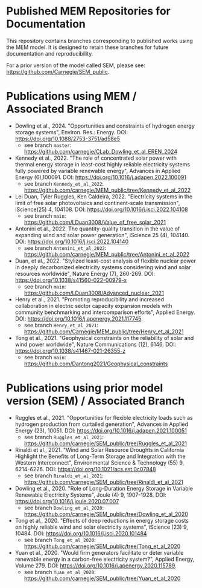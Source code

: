 
# Published MEM Repositories for Documentation

This repository contains branches corresponding to published works using the MEM model. It is designed to retain these branches for future documentation and reproducibility.

For a prior version of the model called SEM, please see: https://github.com/Carnegie/SEM_public.

# Publications using MEM / Associated Branch
 *  Dowling et al., 2024. "Opportunities and constraints of hydrogen energy storage systems", Environ. Res.: Energy. DOI: https://doi.org/10.1088/2753-3751/ad58e5
    * see branch `master`: https://github.com/carnegie/CLab_Dowling_et_al_EREN_2024
 *  Kennedy et al., 2022. "The role of concentrated solar power with thermal energy storage in least-cost highly reliable electricity systems fully powered by variable renewable energy", Advances in Applied Energy (6),100091. DOI: https://doi.org/10.1016/j.adapen.2022.100091
    * see branch `Kennedy_et_al_2022`: https://github.com/carnegie/MEM_public/tree/Kennedy_et_al_2022
* Lei Duan, Tyler Ruggles, Ken Caldeira, 2022. "Electricity systems in the limit of free solar photovoltaics and continent-scale transmission", iScience(25) 4, 104108. DOI: https://doi.org/10.1016/j.isci.2022.104108
   * see branch `main`: https://github.com/LDuan3008/Value_of_free_solar_2021
* Antonini et al., 2022. The quantity-quality transition in the value of expanding wind and solar power generation", iScience 25 (4), 104140. DOI: https://doi.org/10.1016/j.isci.2022.104140
   * see branch `Antonini_et_al_2022`: https://github.com/carnegie/MEM_public/tree/Antonini_et_al_2022
* Duan, et al., 2022. "Stylized least-cost analysis of flexible nuclear power in deeply decarbonized electricity systems considering wind and solar resources worldwide", Nature Energy (7), 260-269. DOI: https://doi.org/10.1038/s41560-022-00979-x 
   * see branch `main`: https://github.com/LDuan3008/Advanced_nuclear_2021
* Henry et al., 2021. "Promoting reproducibility and increased collaboration in electric sector capacity expansion models with community benchmarking and intercomparison efforts", Applied Energy. DOI: https://doi.org/10.1016/j.apenergy.2021.117745.
   * see branch `Henry_et_al_2021`: https://github.com/Carnegie/MEM_public/tree/Henry_et_al_2021
* Tong et al., 2021. "Geophysical constraints on the reliability of solar and wind power worldwide", Nature Communications (12), 6146. DOI: https://doi.org/10.1038/s41467-021-26355-z
   * see branch `main`: https://github.com/Dantong2021/Geophysical_constraints  

# Publications using prior model version (SEM) / Associated Branch
 * Ruggles et al., 2021. "Opportunities for flexible electricity loads such as hydrogen production from curtailed generation", Advances in Applied Energy (23), 10051. DOI: https://doi.org/10.1016/j.adapen.2021.100051
   * see branch `Ruggles_et_al_2021`: https://github.com/carnegie/SEM_public/tree/Ruggles_et_al_2021
 * Rinaldi et al., 2021. "Wind and Solar Resource Droughts in California Highlight the Benefits of Long-Term Storage and Integration with the Western Interconnect", Environmental Science & Technology (55) 9, 6214-6226. DOI: https://doi.org/10.1021/acs.est.0c07848
   * see branch `Rinaldi_et_al_2021`: https://github.com/carnegie/SEM_public/tree/Rinaldi_et_al_2021
 * Dowling et al., 2020. "Role of Long-Duration Energy Storage in Variable Renewable Electricity Systems", Joule (4) 9, 1907-1928. DOI: https://doi.org/10.1016/j.joule.2020.07.007
   * see branch `Dowling_et_al_2020`: https://github.com/carnegie/SEM_public/tree/Dowling_et_al_2020
 * Tong et al., 2020. "Effects of deep reductions in energy storage costs on highly reliable wind and solar electricity systems", iScience (23) 9, 10484. DOI: https://doi.org/10.1016/j.isci.2020.101484 
   * see branch `Tong_et_al_2020`: https://github.com/carnegie/SEM_public/tree/Tong_et_al_2020
 * Yuan et al., 2020. "Would firm generators facilitate or deter variable renewable energy in a carbon-free electricity system?", Applied Energy, Volume 279. DOI: https://doi.org/10.1016/j.apenergy.2020.115789.
   * see branch `Yuan_et_al_2020`: https://github.com/carnegie/SEM_public/tree/Yuan_et_al_2020 
